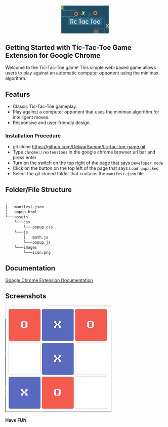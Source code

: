 <p align="center"><a href="https://github.com/DelwarSumon/tic-tac-toe-game"><img src="https://github.com/DelwarSumon/tic-tac-toe-game/blob/main/assets/images/readme.jpg?raw=true" style="width:150px; height:auto;"></a></p>

## Getting Started with Tic-Tac-Toe Game Extension for Google Chrome  

Welcome to the Tic-Tac-Toe game! This simple web-based game allows users to play against an automatic computer opponent using the minimax algorithm. 

## Featurs

- Classic Tic-Tac-Toe gameplay.
- Play against a computer opponent that uses the minimax algorithm for intelligent moves.
- Responsive and user-friendly design.

### Installation Procedure

- git clone https://github.com/DelwarSumon/tic-tac-toe-game.git
- Type `chrome://extensions` in the google chrome browser url bar and press enter
- Turn on the switch on the top right of the page that says `Developer mode`
- Click on the button on the top left of the page that says `Load unpacked`
- Select the git cloned folder that contains the `manifest.json` file

## Folder/File Structure

```CLEA
.
│   manifest.json
│   popup.html
└───assets
    └───css
        └───popup.css
    └───js
        |   math.js
        └───popup.js
    └───images
        └───icon.png
```

## Documentation

[Google Chrome Extension Documentation](https://developer.chrome.com/docs/extensions/)

## Screenshots

<img src="https://github.com/DelwarSumon/tic-tac-toe-game/blob/main/assets/images/extension.png?raw=true">

**Have FUN**


